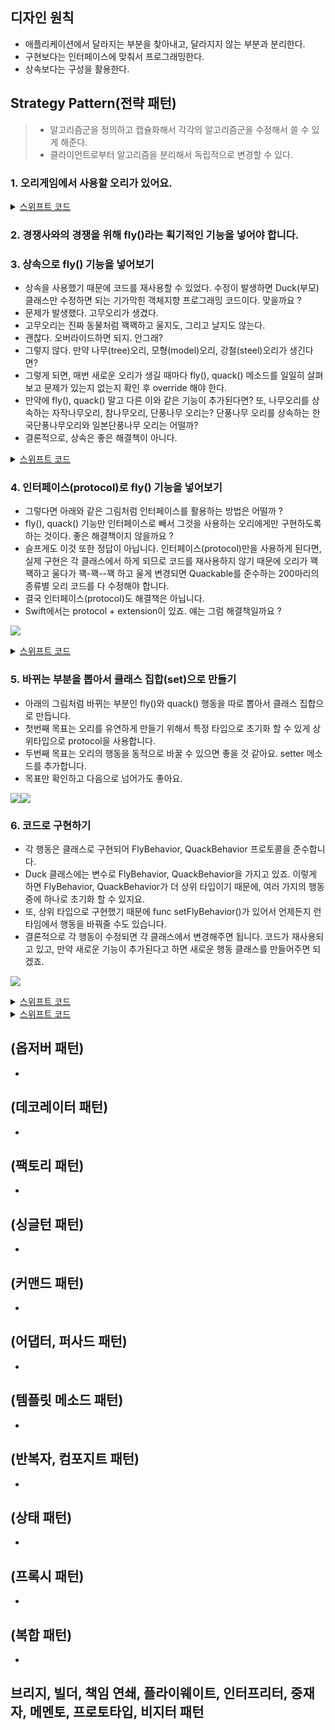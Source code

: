 ## 디자인 원칙 
- 애플리케이션에서 달라지는 부분을 찾아내고, 달라지지 않는 부분과 분리한다. 
- 구현보다는 인터페이스에 맞춰서 프로그래밍한다. 
- 상속보다는 구성을 활용한다. 


## Strategy Pattern(전략 패턴)
> - 알고리즘군을 정의하고 캡슐화해서 각각의 알고리즘군을 수정해서 쓸 수 있게 해준다. 
> - 클라이언트로부터 알고리즘을 분리해서 독립적으로 변경할 수 있다. 

### 1. 오리게임에서 사용할 오리가 있어요.

<details>
  <summary><a href="https://github.com/kickbell/pb">스위프트 코드</a></summary>
  <p>

```swift
class Duck {
    func quack() {
        print("꽥꽥하고 웁니다.")
    }
    func swim() {
        print("수영을 합니다.")
    }
    func display() {
        print("오리 종류별로 이미지를 표시합니다.")
    }
}

//청둥오리 또는 물오리
class MallardDuck: Duck {
    
    override func display() {
        print("저는 청둥오리 입니다.")
    }

}

class RedHeadDuck: Duck {
    
    override func display() {
        print("저는 청둥오리 입니다.")
    }
    
}
```
  </p>
</details>



### 2. 경쟁사와의 경쟁을 위해 fly()라는 획기적인 기능을 넣어야 합니다.

### 3. 상속으로 fly() 기능을 넣어보기 
- 상속을 사용했기 때문에 코드를 재사용할 수 있었다. 수정이 발생하면 Duck(부모)클래스만 수정하면 되는 기가막힌 객체지향 프로그래밍 코드이다. 맞을까요 ? 
- 문제가 발생했다. 고무오리가 생겼다. 
- 고무오리는 진짜 동물처럼 꽥꽥하고 울지도, 그리고 날지도 않는다. 
- 괜찮다. 오버라이드하면 되지. 안그래? 
- 그렇지 않다. 만약 나무(tree)오리, 모형(model)오리, 강철(steel)오리가 생긴다면? 
- 그렇게 되면, 매번 새로운 오리가 생길 때마다 fly(), quack() 메소드를 일일히 살펴보고 문제가 있는지 없는지 확인 후 override 해야 한다. 
- 만약에 fly(), quack() 말고 다른 이와 같은 기능이 추가된다면? 또, 나무오리를 상속하는 자작나무오리, 참나무오리, 단풍나무 오리는? 단풍나무 오리를 상속하는 한국단풍나무오리와 일본단풍나무 오리는 어떨까? 
- 결론적으로, 상속은 좋은 해결책이 아니다. 

<details>
  <summary><a href="https://github.com/kickbell/pb">스위프트 코드</a></summary>
  <p>

```swift
class Duck {
    func quack() {
        print("꽥꽥하고 웁니다.")
    }
    func swim() {
        print("수영을 합니다.")
    }
    func display() {
        print("오리 종류별로 이미지를 표시합니다.")
    }
    func fly() {
        print("오리는 날기도 합니다.")
    }
}

class RubberDuck: Duck {
    
    override func quack() {
        //고무오리는 꽥꽥하고 울지 않으므로
        //삑삑 소리를 내기위해 오버라이드
    }
    
    override func fly() {
        //고무오리는 날지 않으므로 날지않기 위해
        //아무것도 하지 않도록 오버라이드
    }
    
}
```
  </p>
</details>

### 4. 인터페이스(protocol)로 fly() 기능을 넣어보기
- 그렇다면 아래와 같은 그림처럼 인터페이스를 활용하는 방법은 어떨까 ? 
- fly(), quack() 기능만 인터페이스로 빼서 그것을 사용하는 오리에게만 구현하도록 하는 것이다. 좋은 해결책이지 않을까요 ? 
- 슬프게도 이것 또한 정답이 아닙니다. 인터페이스(protocol)만을 사용하게 된다면, 실제 구현은 각 클래스에서 하게 되므로 코드를 재사용하지 않기 때문에 오리가 꽥꽥하고 울다가 꽥-꽥--꽥 하고 울게 변경되면 Quackable를 준수하는 200마리의 종류별 오리 코드를 다 수정해야 합니다. 
- 결국 인터페이스(protocol)도 해결책은 아닙니다. 
- Swift에서는 protocol + extension이 있죠. 얘는 그럼 해결책일까요 ? 

![](https://velog.velcdn.com/images/dev_kickbell/post/38817e7d-ee90-49e4-ab0e-4c8ea1bbcc01/image.png)

<details>
  <summary><a href="https://github.com/kickbell/pb">스위프트 코드</a></summary>
  <p>

```swift
class Duck {
    func swim() {
        print("수영을 합니다.")
    }
    func display() {
        print("오리 종류별로 이미지를 표시합니다.")
    }
}

protocol Flyable {
    func fly()
}

protocol Quackable {
    func quack()
}

//청둥오리 또는 물오리
class MallardDuck: Duck, Flyable, Quackable {
    
    func fly() {
        print("저는 날 수 있어요.")
    }
    
    func quack() {
        print("꽥꽥")
    }
    
    override func display() {
        print("저는 청둥오리 입니다.")
    }

}

class RedHeadDuck: Duck, Flyable, Quackable {
    
    func fly() {
        print("저는 날 수 있어요.")
    }
    
    func quack() {
        print("꽥꽥")
    }
    
    override func display() {
        print("저는 청둥오리 입니다.")
    }
    
}

//고무오리는 날 수 없기 때문에 Flayable은 준수하지 않아요.
class RubberDuck: Duck, Quackable {
    
    func quack() {
        print("삑삑")
    }
    
}
```
  </p>
</details>


### 5. 바뀌는 부분을 뽑아서 클래스 집합(set)으로 만들기  
- 아래의 그림처럼 바뀌는 부분인 fly()와 quack() 행동을 따로 뽑아서 클래스 집합으로 만듭니다.
- 첫번째 목표는 오리를 유연하게 만들기 위해서 특정 타입으로 초기화 할 수 있게 상위타입으로 protocol을 사용합니다.
- 두번째 목표는 오리의 행동을 동적으로 바꿀 수 있으면 좋을 것 같아요. setter 메소드를 추가합니다.
- 목표만 확인하고 다음으로 넘어가도 좋아요. 

![](https://velog.velcdn.com/images/dev_kickbell/post/a8b6e7c0-272c-4d8d-a506-9caa74414edc/image.png)![](https://velog.velcdn.com/images/dev_kickbell/post/78c8588b-db13-4006-bc95-0bbf2f5f0cd6/image.png)

### 6. 코드로 구현하기
- 각 행동은 클래스로 구현되어 FlyBehavior, QuackBehavior 프로토콜을 준수합니다.
- Duck 클래스에는 변수로 FlyBehavior, QuackBehavior을 가지고 있죠. 이렇게 하면 FlyBehavior, QuackBehavior가 더 상위 타입이기 때문에, 여러 가지의 행동 중에 하나로 초기화 할 수 있지요.
- 또, 상위 타입으로 구현했기 때문에 func setFlyBehavior()가 있어서 언제든지 런타임에서 행동을 바꿔줄 수도 있습니다. 
- 결론적으로 각 행동이 수정되면 각 클래스에서 변경해주면 됩니다. 코드가 재사용되고 있고, 만약 새로운 기능이 추가된다고 하면 새로운 행동 클래스를 만들어주면 되겠죠. 		

![](https://velog.velcdn.com/images/dev_kickbell/post/ea2630de-4d81-4d21-a90a-f8d89a0622c8/image.png)		
<details>
  <summary><a href="https://github.com/kickbell/pb">스위프트 코드</a></summary>
  <p>

```swift
class Duck {
    var flyBehavior: FlyBehavior
    var quackBehavior: QuackBehavior
    
    init(flyBehavior: FlyBehavior,
         quackBehavior: QuackBehavior) {
        self.flyBehavior = flyBehavior
        self.quackBehavior = quackBehavior
    }
    
    func setFlyBehavior(_ fb: FlyBehavior) {
        self.flyBehavior = fb
    }
    
    func setQuackBehavior(_ qb: QuackBehavior) {
        self.quackBehavior = qb
    }
    
    func performFly() {
        flyBehavior.fly()
    }
    
    func performQuack() {
        quackBehavior.quack()
    }
    
    func swim() {
        print("수영을 합니다.")
    }
    
    func display() {
        print("오리 종류별로 이미지를 표시합니다.")
    }
}
    
```
    
```swift
protocol FlyBehavior {
    func fly()
}

class FlyWithWings: FlyBehavior {
    func fly() {
        print("저는 날 수 있어요.")
    }
}

class FlyNoWay: FlyBehavior {
    func fly() {
        print("저는 날 수 없어요.")
    }
}

class FlyRocketPowered: FlyBehavior {
    func fly() {
        print("저는 모형오리라 로켓파워로 날아갑니다.")
    }
}
 

protocol QuackBehavior {
    func quack()
}

class Quack: QuackBehavior {
    func quack() {
        print("꽥꽥")
    }
}

//고무오리 우는소리
class Squack: QuackBehavior {
    func quack() {
        print("삑삑")
    }
}

class MuteQuack: QuackBehavior {
    func quack() {
        print("저는 소리를 낼 수 없어요.")
    }
}

```
    
```swift
//청둥오리 또는 물오리
class MallardDuck: Duck {
    
    init() {
        super.init(
            flyBehavior: FlyWithWings(),
            quackBehavior: Quack()
        )
    }
    
    override func display() {
        print("저는 청둥오리 입니다.")
    }

}
    
class ModelDuck: Duck {
    
    init() {
        super.init(
            flyBehavior: FlyNoWay(),
            quackBehavior: Quack()
        )
    }
    
    override func display() {
        print("저는 모형오리 입니다.")
    }
    
}
    
```
    
```swift
var mallardDuck = MallardDuck()
mallardDuck.performFly() //저는 날 수 있어요.
mallardDuck.performQuack() //꽥꽥

var modelDuck = ModelDuck()
modelDuck.performFly() //저는 날 수 없어요.
modelDuck.setFlyBehavior(FlyRocketPowered())
modelDuck.performFly() //저는 모형오리라 로켓파워로 날아갑니다.

```
  </p>
</details>









<details>
  <summary><a href="https://github.com/kickbell/pb">스위프트 코드</a></summary>
  <p>

```swift

```
  </p>
</details>

## (옵저버 패턴)
- 
## (데코레이터 패턴)
- 
## (팩토리 패턴)
- 
## (싱글턴 패턴)
- 
## (커맨드 패턴)
- 
## (어댑터, 퍼사드 패턴)
- 
## (템플릿 메소드 패턴)
- 
## (반복자, 컴포지트 패턴)
- 
## (상태 패턴)
- 
## (프록시 패턴)
- 
## (복합 패턴)
- 

## 브리지, 빌더, 책임 연쇄, 플라이웨이트, 인터프리터, 중재자, 메멘토, 프로토타입, 비지터 패턴

